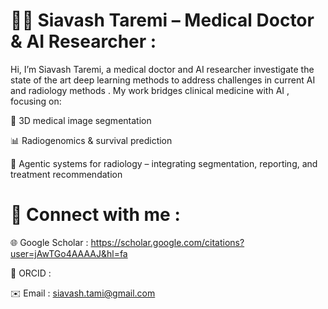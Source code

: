 # 🧑‍⚕️ Siavash Taremi – Medical Doctor & AI Researcher :
Hi, I’m Siavash Taremi, a medical doctor and AI researcher investigate the state of the art deep learning methods to address challenges in current AI and radiology methods . My work bridges clinical medicine with AI , focusing on:

🧠 3D medical image segmentation

📊 Radiogenomics & survival prediction

🤖 Agentic systems for radiology – integrating segmentation, reporting, and treatment recommendation

# 🔗 Connect with me :

🌐 Google Scholar : https://scholar.google.com/citations?user=jAwTGo4AAAAJ&hl=fa

🧾 ORCID : 

✉️ Email : siavash.tami@gmail.com
